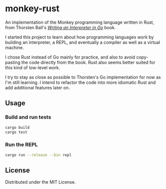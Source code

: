 # monkey-rust

An implementation of the Monkey programming language written in Rust, from Thorsten Ball's [*Writing an Interpreter in Go*](https://interpreterbook.com/) book.

I started this project to learn about how programming languages work by building an interpreter, a REPL, and eventually a compiler as well as a virtual machine.

I chose Rust instead of Go mainly for practice, and also to avoid copy-pasting the code directly from the book. Rust also seems better suited for this kind of low-level work.

I try to stay as close as possible to Thorsten's Go implementation for now as I'm still learning. I intend to refactor the code into more idiomatic Rust and add additional features later on.


## Usage

### Build and run tests

```bash
cargo build
cargo test
```

### Run the REPL

```bash
cargo run --release --bin repl
```


## License

Distributed under the MIT License.
